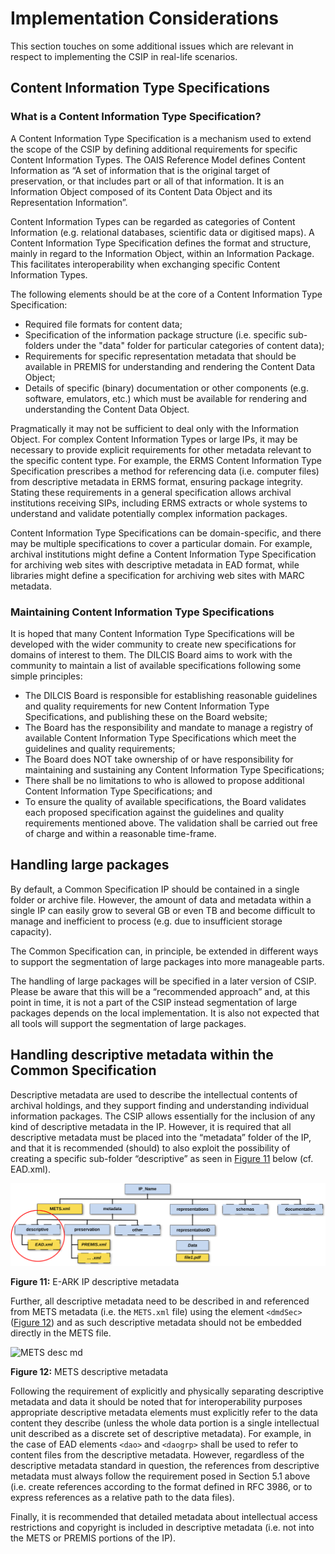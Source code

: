 
# Implementation Considerations
This section touches on some additional issues which are relevant in respect to implementing the CSIP in real-life scenarios.

## Content Information Type Specifications

### What is a Content Information Type Specification?
A Content Information Type Specification is a mechanism used to extend the scope of the CSIP by defining additional requirements for specific Content Information Types. The OAIS Reference Model defines Content Information as “A set of information that is the original target of preservation, or that includes part or all of that information. It is an Information Object composed of its Content Data Object and its Representation Information”.

Content Information Types can be regarded as categories of Content Information (e.g. relational databases, scientific data or digitised maps). A Content Information Type Specification defines the format and structure, mainly in regard to the Information Object, within an Information Package. This facilitates interoperability when exchanging specific Content Information Types.

The following elements should be at the core of a Content Information Type Specification:

- Required file formats for content data;
- Specification of the information package structure (i.e. specific sub-folders under the "data" folder for particular categories of content data);
- Requirements for specific representation metadata that should be available in PREMIS for understanding and rendering the Content Data Object;
- Details of specific (binary) documentation or other components (e.g. software, emulators, etc.) which must be available for rendering and understanding the Content Data Object.

Pragmatically it may not be sufficient to deal only with the Information Object. For complex Content Information Types or large IPs, it may be necessary to provide explicit requirements for other metadata relevant to the specific content type. For example, the ERMS Content Information Type Specification prescribes a method for referencing data (i.e. computer files) from descriptive metadata in ERMS format, ensuring package integrity. Stating these requirements in a general specification allows archival institutions receiving SIPs, including ERMS extracts or whole systems to understand and validate potentially complex information packages.

Content Information Type Specifications can be domain-specific, and there may be multiple specifications to cover a particular domain. For example, archival institutions might define a Content Information Type Specification for archiving web sites with descriptive metadata in EAD format, while libraries might define a specification for archiving web sites with MARC metadata.

### Maintaining Content Information Type Specifications
It is hoped that many Content Information Type Specifications will be developed with the wider community to create new specifications for domains of interest to them. The DILCIS Board aims to work with the community to maintain a list of available specifications following some simple principles:

- The DILCIS Board is responsible for establishing reasonable guidelines and quality requirements for new Content Information Type Specifications, and publishing these on the Board website;
- The Board has the responsibility and mandate to manage a registry of available Content Information Type Specifications which meet the guidelines and quality requirements;
- The Board does NOT take ownership of or have responsibility for maintaining and sustaining any Content Information Type Specifications;
- There shall be no limitations to who is allowed to propose additional Content Information Type Specifications; and
- To ensure the quality of available specifications, the Board validates each proposed specification against the guidelines and quality requirements mentioned above. The validation shall be carried out free of charge and within a reasonable time-frame.

## Handling large packages
By default, a Common Specification IP should be contained in a single folder or archive file. However, the amount of data and metadata within a single IP can easily grow to several GB or even TB and become difficult to manage and inefficient to process (e.g. due to insufficient storage capacity).

The Common Specification can, in principle, be extended in different ways to support the segmentation of large packages into more manageable parts.

The handling of large packages will be specified in a later version of CSIP. Please be aware that this will be a “recommended approach” and, at this point in time, it is not a part of the CSIP instead segmentation of large packages depends on the local implementation. It is also not expected that all tools will support the segmentation of large packages.

## Handling descriptive metadata within the Common Specification
Descriptive metadata are used to describe the intellectual contents of archival holdings, and they support finding and understanding individual information packages. The CSIP allows essentially for the inclusion of any kind of descriptive metadata in the IP. However, it is required that all descriptive metadata must be placed into the “metadata” folder of the IP, and that it is recommended (should) to also exploit the possibility of creating a specific sub-folder “descriptive” as seen in [Figure 11](#fig11) below (cf. EAD.xml).

<a name="fig11"></a>
![CSIP Example](figs/fig_11_eark_ip_desc_md.svg "EARK IP descriptive metadata.")

**Figure 11:** E-ARK IP descriptive metadata

Further, all descriptive metadata need to be described in and referenced from METS metadata (i.e. the `METS.xml` file) using the element `<dmdSec>` ([Figure 12](#fig12)) and as such descriptive metadata should not be embedded directly in the METS file.

<a name="fig12"></a>
![METS desc md](figs/fig_12_mets_desc_md.svg "METS descriptive metadata.")

**Figure 12:** METS descriptive metadata

Following the requirement of explicitly and physically separating descriptive metadata and data it should be noted that for interoperability purposes appropriate descriptive metadata elements must explicitly refer to the data content they describe (unless the whole data portion is a single intellectual unit described as a discrete set of descriptive metadata). For example, in the case of EAD elements `<dao>` and `<daogrp>` shall be used to refer to content files from the descriptive metadata. However, regardless of the descriptive metadata standard in question, the references from descriptive metadata must always follow the requirement posed in Section 5.1 above (i.e. create references according to the format defined in RFC 3986, or to express references as a relative path to the data files).

Finally, it is recommended that detailed metadata about intellectual access restrictions and copyright is included in descriptive metadata (i.e. not into the METS or PREMIS portions of the IP).
